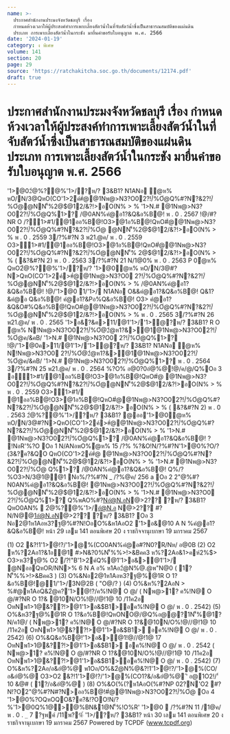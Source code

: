 ```yaml
---
name: >-
  ประกาศสำนักงานประมงจังหวัดชลบุรี เรื่อง
  กำหนดห้วงเวลาให้ผู้ประสงค์ทำการเพาะเลี้ยงสัตว์น้ำในที่จับสัตว์น้ำซึ่งเป็นสาธารณสมบัติของแผ่นดิน 
  ประเภท การเพาะเลี้ยงสัตว์น้ำในกระชัง มายื่นคำขอรับใบอนุญาต พ.ศ. 2566
date: '2024-01-19'
category: ง พิเศษ
volume: 141
section: 20
page: 29
source: 'https://ratchakitcha.soc.go.th/documents/12174.pdf'
draft: true
---
```


# ประกาศสำนักงานประมงจังหวัดชลบุรี เรื่อง กำหนดห้วงเวลาให้ผู้ประสงค์ทำการเพาะเลี้ยงสัตว์น้ำในที่จับสัตว์น้ำซึ่งเป็นสาธารณสมบัติของแผ่นดิน  ประเภท การเพาะเลี้ยงสัตว์น้ำในกระชัง มายื่นคำขอรับใบอนุญาต พ.ศ. 2566

'1>@02ํ@%?@%'1>/?ห/? 3&B1? N1ANอ ํ@ห% หO/N/3@QหO(CO'1>2ค์#ํ@@1Nพ@>N3?O02?!/์%Oํ@Q%#?N?&2?!/์%Oํ@@NN'็%2@$@12/&?!>อO(N% > % '1>N.# @1Nพ@>N3?O02?!/์%Oํ@Q%1>? /@0AN%คํ@อ1?&Q&อ%B@! พ . 0 . 2567 !@/#?NR O /?1>#1/@1ออ%B@!O3>@1อ%B@!QหO#ํ@@1Nพ@>N3?O02?!/์%Oํ@Q%#?N?&2?!/์%Oํ@ @NN'็%2@$@12/&?!>อO(N% > % พ . 0 . 2559 3/?%#?N 3 พ21.@ค/ พ . 0 . 2559 O3>1>#1/@1ออ%B@!O3>@1อ%B@!QหO#ํ@@1Nพ@>N3?O02?!/์%Oํ@Q%#?N?&2?!/์%Oํ@@NN'็% 2@$@12/&?!>อO(N% > % ( &?&#?N 2) พ . 0 . 2563 3/?%#?N 21 N/1@0% พ . 0 . 2563 P 0ํ@ห% QหO2ํ@%?@%'1>/?ห/? '1>@0ํ@ห% หO/N/3@#?N>QหO(CO'1>2ค์>#ํ@@1Nพ@>N3?O0 2?!/์%Oํ@Q%#?N?&2?!/์%Oํ@@NN'็%2@$@12/&?!>อO(N% > % /@0AN%คํ@อ1?&Q&อ%B@! !@/'1>@0 1/'1>/ N1ANอ O&&คํ@อ1?&Q&อ%B@! Q&1?&คํ@อ Q&อ%B@! คํ@อ1?&Pอ%Q&อ%B@! O3> คํ@อ1?&Q&O#%Q&อ%B@!QหO#ํ@@1Nพ@>N3?O02?!/์%Oํ@Q%#?N?&2?!/์%Oํ@@NN'็%2@$@12/&?!>อO(N% > % พ . 0 . 2565 3/?%#?N 26 พ21.@ค/ พ . 0 . 2565 '1>อ&?&ค>11/@1'1>/'1>ํ@?ห/? 3&B1? R O ํ@ห% N!Nพ@>N3?O02?!/์%Oํ@2ํ@ห1?&>@1@1Nพ@>N3?O02?!/์%Oํ@ค/&คB/ '1>N.# @1Nพ@>N3?O0 2?!/์%Oํ@Q%1>? !@/'1>@0ค>11/@1'1>/'1>ํ@?ห/? 3&B1? N1ANอ ํ@ห% N!Nพ@>N3?O0 2?!/์%Oํ@2ํ@ห1?&>@1@1Nพ@>N3?O02?!/์%Oํ@ค/&คB/ '1>N.# @1Nพ@>N3?O02?!/์%Oํ@Q%1>? พ . 0 . 2564 3/?%#?N 25 พ21.@ค/ พ . 0 . 2564 %?O% อ@0?0อํ@%@!@/ค/@/Q%Oอ 3 อ1>#1/@1ออ%B@!O3>@1อ%B@!QหO#ํ@ @1Nพ@>N3?O02?!/์%Oํ@Q%#?N?&2?!/์%Oํ@@NN'็%2@$@12/&?!>อO(N% > % พ . 0 . 2559 O3>1>#1/ @1ออ%B@!O3>@1อ%B@!QหO#ํ@@1Nพ@>N3?O02?!/์%Oํ@Q%#?N?&2?!/์%Oํ@@NN'็%2@$@12/&?!> อO(N% > % ( &?&#?N 2) พ . 0 . 2563 2ํ@%?@%'1>/?ห/? 3&B1? @ออ'1>@0ํ@ห% หO/N/3@#?N>QหO(CO'1>2ค์>#ํ@@1Nพ@>N3?O02?!/์%Oํ@Q%#?N?&2?!/์%Oํ@@NN'็%2@$@12/&?!>อO(N% > % '1>N.# @1Nพ@>N3?O02?!/์%Oํ@Q%1>? /@0AN%คํ@อ1?&Q&อ%B@! ? !NอR'%?O Oอ 1 N/ANอพO%ํ@ห% 15 /?% %?&O!N/?%#?N'1>@0%?O/?(3&?ค?&QO QหO(CO'1>2ค์#ํ@ @1Nพ@>N3?O02?!/์%Oํ@Q%#?N?&2?!/์%Oํ@@NN'็%2@$@12/&?!>อO(N% > % '1>N.# @1Nพ@>N3?O02?!/์%Oํ@ Q%1>? /@0AN%คํ@อ1?&Q&อ%B@! Q%/?%O3>N/3@1@@1 Nอ%/?%#?N _ /?%@ค/ 256 a Oอ 2 2"@%#?N0AN%คํ@อ1?&Q&อ%B@! @1Nพ@>N3?O02?!/์%Oํ@Q%#?N?&2?!/์%Oํ@@NN'็%2@$@12/&?!>อO(N% > % '1>N.# @1Nพ@>N3?O0 2?!/์%Oํ@Q%1>? Q%พAO%#?Nอํ@N.อN@>2?? ?ห/? 3&B1? QหO0AN%  2ํ@%?@%'1>/อํ@N.อ N@>2?? #?N/N@@1อํ@N.อN@>2?? ?ห/? 3&B1? Oอ 3 Nอ2@1ห1Aอห3?ฐ@%#?N!OอO%&ห1AอO2 '1>อ&@10 A N %คํ@อ1?&Q&อ%B@! หน้า 29 เลม 141 ตอนพิเศษ 20 ง ราชกิจจานุเบกษา 19 มกราคม 2567

(1) O2 &?!1'1>ํ@!?/'1>@%(CO0AN%คํ@อ#?N0?R/Nห/ อ@0B (2) O2 ห%?2Aอ1?&1อ@1 #>N&?0%N'็%%>!>&Bคค3 ห%?2Aอ&1>คห์2%$> O3>ห3?ฐ@% O2 /?!"B'1>2ค์Q%@1'1>อ&>@1'1>/ @NออQหOR/NN>% 6 N A อ% ห1Aอ2ํ@N%@.@พ"N@0 ( 1?N'็%%>!>&Bคค3 ) (3) O%&Nอ2@1ห1Aอห3?ฐ@%@1R O 1?&อ%B@!@1/'1>/3N@2B ( "O@/? ) (4) O%&ห%?2AอN > %#@ห1AอQ&2ํ@ค?'1>ํ@!?/ค%!N@ O @/ ( Nพ@>1? ค%!N@ O @/#?NR O 1?& @10N/O%!@//@!1@ 10 /11ค2อ OหNพ1>1@&??!>@1'1>อ&$B1>อค%!N@ O @/ พ . 0 . 2542) (5) O%&ห3?ฐ@%@1R O 1?&อ%B@!QหONO@/@Q%อ@@?1N'็%@1?N/ค1@/ ( Nพ@>1? ค%!N@ O @/#?NR O 1?&@10N/O%!@//@!1@ 10 /11ค2อ OหNพ1>1@&??!>@1'1>อ&$B1> อค%!N@ O @/ พ . 0 . 2542) (6) O%&Q&อ%B@!'1>อ&>@1!@//@!1@ 17 OหNพ1>1@&??!>@1'1>อ&$B1> อค%!N@ O @/ พ . 0 . 2542 ( Nพ@>1? ค%!N@ O @/#?NR O 1?&@10N/O%!@//@!1@ 10 /11ค2อ OหNพ1>1@&??!>@1'1>อ&$B1>อค%!N@ O @/ พ . 0 . 2542) (7) O%&ห%?2Aอ/อ&อํ@%@ พ1Oอ/O%&2ํ@N%@&?!1'1>ํ@!?/'1>@%(CO/อ&อํ@%@ O3>O2 &?!1'1>ํ@!?/'1>@%(CO1?&/อ&อํ@%@ 'ิ อ@1O2!/'์ 10 &@# ( 1?/อ&อํ@%@ ) (8) O%&O(%(?ห1AอO(%#?NP 02?N'O2 #?N!?O2"@%#?N#?N>ออ%B@!#ํ@@1Nพ@>N3?O02?!/์%Oํ@ Oอ 4 '1>@0%?OQหOQO&?ค?&!?OO!N/?%'1>@0Q%1@>@%BN&1@N'็%!O%R' '1>@0  /?%#?N 11 /1@ค/ พ . 0 . `_` 7 ?ฐพค์ /11พ?%์ '1>/?ห/? 3&B1? หน้า 30 เลม 141 ตอนพิเศษ 20 ง ราชกิจจานุเบกษา 19 มกราคม 2567 Powered by TCPDF (www.tcpdf.org)
